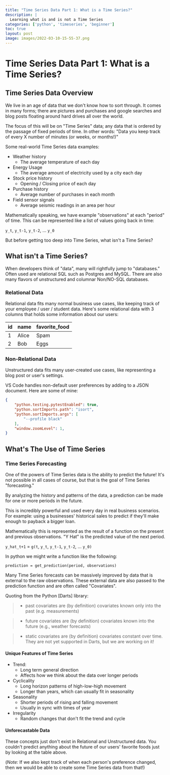 ```yaml
---
title: "Time Series Data Part 1: What is a Time Series?"
description: |
  Learning what is and is not a Time Series
categories: ['python', 'timeseries', 'beginner']
toc: true
layout: post
image: images/2022-03-10-15-55-37.png
---
```


# Time Series Data Part 1: What is a Time Series?

## Time Series Data Overview

We live in an age of data that we don't know how to sort through.
It comes in many forms; there are pictures and purchases and google searches and blog posts floating around hard drives all over the world.

The focus of this will be on "Time Series" data;
any data that is ordered by the passage of fixed periods of time.
In other words: "Data you keep track of every X number of minutes (or weeks, or months!)"

Some real-world Time Series data examples:

- Weather history
  - The average temperature of each day
- Energy Usage
  - The average amount of electricity used by a city each day
- Stock price history
  - Opening / Closing price of each day
- Purchase history
  - Average number of purchases in each month
- Field sensor signals
  - Average seismic readings in an area per hour

Mathematically speaking, we have example "observations" at each "period" of time.
This can be represented like a list of values going back in time:

`y_t`, `y_t-1`, `y_t-2`, ... `y_0`

But before getting too deep into Time Series, what isn't a Time Series?

## What isn't a Time Series?

When developers think of "data", many will rightfully jump to "databases."
Often used are relational SQL such as Postgres and MySQL.
There are also many flavors of unstructured and columnar Non/NO-SQL databases.

### Relational Data

Relational data fits many normal business use cases, like keeping track of your employee / user / student data.
Here's some relational data with 3 columns that holds some information about our users:

| id      | name | favorite_food
| ----------- | ----------- | ----- |
| 1      | Alice       | Spam |
| 2   | Bob        | Eggs |

### Non-Relational Data

Unstructured data fits many user-created use cases, like representing a blog post or user's settings.

VS Code handles non-default user preferences by adding to a JSON document.
Here are some of mine:

```json
{
    "python.testing.pytestEnabled": true,
    "python.sortImports.path": "isort",
    "python.sortImports.args": [
        "--profile black"
    ],
    "window.zoomLevel": 1,
}
```

## What's The Use of Time Series

### Time Series Forecasting

One of the powers of Time Series data is the ability to predict the future!
It's not possible in all cases of course, but that is the goal of Time Series "forecasting."

By analyzing the history and patterns of the data, a prediction can be made for one or more periods in the future.

This is incredibly powerful and used every day in real business scenarios.
For example: using a businesses' historical sales to predict if they'll make enough to payback a bigger loan.

Mathematically this is represented as the result of a function on the present and previous observations.
"Y Hat" is the predicted value of the next period.

`y_hat_t+1` = `g(t`, `y_t`, `y_t-1`, `y_t-2`, ... `y_0)`

In python we might write a function like the following:

`prediction = get_prediction(period, observations)`

Many Time Series forecasts can be massively improved by data that is external to the raw observations.
These external data are also passed to the prediction function and are often called "Covariates".

Quoting from the Python [Darts] library:

> - past covariates are (by definition) covariates known only into the past (e.g. measurements)

> - future covariates are (by definition) covariates known into the future (e.g., weather forecasts)

> - static covariates are (by definition) covariates constant over time. They are not yet supported in Darts, but we are working on it!

#### Unique Features of Time Series

- Trend:
  - Long term general direction
  - Affects how we think about the data over longer periods
- Cyclicality
  - Long horizon patterns of high-low-high movement
  - Longer than years, which can usually fit in seasonality 
- Seasonality
  - Shorter periods of rising and falling movement
  - Usually in sync with times of year
- Irregularity
  - Random changes that don't fit the trend and cycle

#### Unforecastable Data

These concepts just don't exist in Relational and Unstructured data.
You couldn't predict anything about the future of our users' favorite foods just by looking at the table above.

(*Note:* If we also kept track of when each person's preference changed, then we would be able to create some Time Series data from that!)
